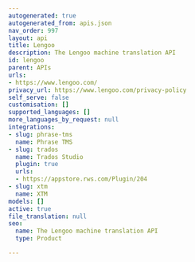 ```yaml
---
autogenerated: true
autogenerated_from: apis.json
nav_order: 997
layout: api
title: Lengoo
description: The Lengoo machine translation API
id: lengoo
parent: APIs
urls:
- https://www.lengoo.com/
privacy_url: https://www.lengoo.com/privacy-policy
self_serve: false
customisation: []
supported_languages: []
more_languages_by_request: null
integrations:
- slug: phrase-tms
  name: Phrase TMS
- slug: trados
  name: Trados Studio
  plugin: true
  urls:
  - https://appstore.rws.com/Plugin/204
- slug: xtm
  name: XTM
models: []
active: true
file_translation: null
seo:
  name: The Lengoo machine translation API
  type: Product

---
```


